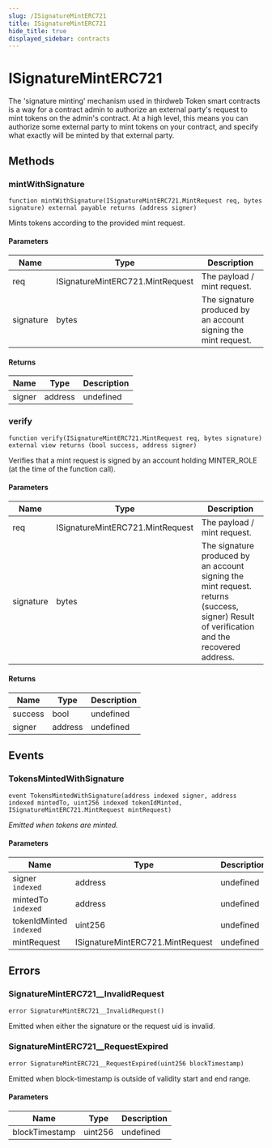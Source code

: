 ```yaml
---
slug: /ISignatureMintERC721
title: ISignatureMintERC721
hide_title: true
displayed_sidebar: contracts
---
```


# ISignatureMintERC721

The &#39;signature minting&#39; mechanism used in thirdweb Token smart contracts is a way for a contract admin to authorize an external party&#39;s request to mint tokens on the admin&#39;s contract. At a high level, this means you can authorize some external party to mint tokens on your contract, and specify what exactly will be minted by that external party.

## Methods

### mintWithSignature

```solidity
function mintWithSignature(ISignatureMintERC721.MintRequest req, bytes signature) external payable returns (address signer)
```

Mints tokens according to the provided mint request.

#### Parameters

| Name      | Type                             | Description                                                    |
| --------- | -------------------------------- | -------------------------------------------------------------- |
| req       | ISignatureMintERC721.MintRequest | The payload / mint request.                                    |
| signature | bytes                            | The signature produced by an account signing the mint request. |

#### Returns

| Name   | Type    | Description |
| ------ | ------- | ----------- |
| signer | address | undefined   |

### verify

```solidity
function verify(ISignatureMintERC721.MintRequest req, bytes signature) external view returns (bool success, address signer)
```

Verifies that a mint request is signed by an account holding MINTER_ROLE (at the time of the function call).

#### Parameters

| Name      | Type                             | Description                                                                                                                                |
| --------- | -------------------------------- | ------------------------------------------------------------------------------------------------------------------------------------------ |
| req       | ISignatureMintERC721.MintRequest | The payload / mint request.                                                                                                                |
| signature | bytes                            | The signature produced by an account signing the mint request. returns (success, signer) Result of verification and the recovered address. |

#### Returns

| Name    | Type    | Description |
| ------- | ------- | ----------- |
| success | bool    | undefined   |
| signer  | address | undefined   |

## Events

### TokensMintedWithSignature

```solidity
event TokensMintedWithSignature(address indexed signer, address indexed mintedTo, uint256 indexed tokenIdMinted, ISignatureMintERC721.MintRequest mintRequest)
```

_Emitted when tokens are minted._

#### Parameters

| Name                    | Type                             | Description |
| ----------------------- | -------------------------------- | ----------- |
| signer `indexed`        | address                          | undefined   |
| mintedTo `indexed`      | address                          | undefined   |
| tokenIdMinted `indexed` | uint256                          | undefined   |
| mintRequest             | ISignatureMintERC721.MintRequest | undefined   |

## Errors

### SignatureMintERC721\_\_InvalidRequest

```solidity
error SignatureMintERC721__InvalidRequest()
```

Emitted when either the signature or the request uid is invalid.

### SignatureMintERC721\_\_RequestExpired

```solidity
error SignatureMintERC721__RequestExpired(uint256 blockTimestamp)
```

Emitted when block-timestamp is outside of validity start and end range.

#### Parameters

| Name           | Type    | Description |
| -------------- | ------- | ----------- |
| blockTimestamp | uint256 | undefined   |
